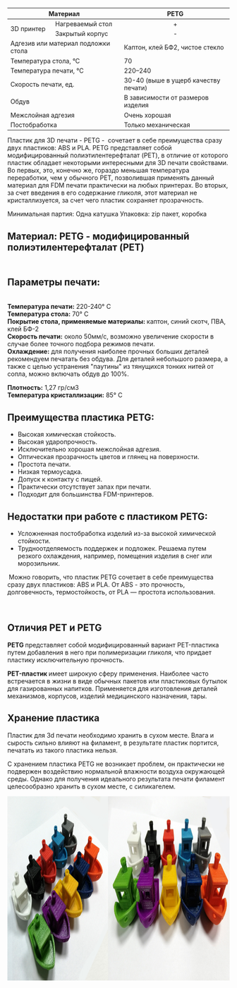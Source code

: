 <table class="table-plastik-3d">
	<thead>
		<tr>
			<th colspan="2">Материал</th>
			<th>PETG</th>
		</tr>
	</thead>
	<tbody>
		<tr>
			<td rowspan="2">3D принтер</td>
			<td>Нагреваемый стол</td>
			<td style="text-align: center;">+</td>
		</tr>
		<tr>
			<td>Закрытый корпус</td>
			<td style="text-align: center;">-</td>
		</tr>
		<tr>
			<td colspan="2">Адгезив или материал подложки стола</td>
			<td>Каптон, клей БФ2, чистое стекло</td>
		</tr>
		<tr>
			<td colspan="2">Температура стола,&nbsp;°С</td>
			<td>70</td>
		</tr>
		<tr>
			<td colspan="2">Температура печати,&nbsp;°С</td>
			<td>220–240</td>
		</tr>
		<tr>
			<td colspan="2">Скорость печати,&nbsp;ед.</td>
			<td>30-40 (выше в ущерб качеству печати)</td>
		</tr>
		<tr>
			<td colspan="2">Обдув</td>
			<td>В зависимости от размеров изделия</td>
		</tr>
		<tr>
			<td colspan="2">Межслойная адгезия</td>
			<td>Очень хорошая</td>
		</tr>
		<tr>
			<td colspan="2">Постобработка</td>
			<td>Только механическая</td>
		</tr>
	</tbody>
</table>

<div class="text_new_block">
                    <p>Пластик&nbsp;для 3D печати - PETG -&nbsp;&nbsp;сочетает в себе преимущества сразу двух пластиков: ABS и PLA. PETG представляет собой модифицированный полиэтилентерефталат (PET), в отличие от которого пластик обладает некоторыми интересными для 3D печати свойствами. Во первых, это, конечно же, гораздо меньшая температура переработки, чем у обычного PET, позволившая применять данный материал для FDM печати практически на любых принтерах. Во вторых, за счет введения в его содержание гликоля, этот материал не кристаллизуется, за счет чего пластик сохраняет прозрачность.</p>

<p>Минимальная партия: Одна катушка Упаковка: zip пакет, коробка</p>

<h2><span style="font-weight: bold;">Материал:</span>&nbsp;PETG -&nbsp;модифицированный полиэтилентерефталат (PET)<br>
&nbsp;</h2>

<h2><span style="font-weight: bold;">Параметры печати:</span></h2>

<p><br>
<span style="font-weight: bold;">Температура печати:</span> 220-240° С<br>
<span style="font-weight: bold;">Температура стола:</span>&nbsp;70° С<br>
<span style="font-weight: bold;">Покрытие стола, применяемые материалы: </span>каптон, синий скотч, ПВА, клей БФ-2<br>
<span style="font-weight: bold;">Скорость печати:</span>&nbsp;около 50мм/с, возможно увеличение скорости в случае более точного подбора режимов&nbsp;печати.<br>
<span style="font-weight: bold;">Охлаждение:</span>&nbsp;для получения наиболее прочных больших деталей рекомендуем печатать без обдува. Для деталей небольшого размера, а также с целью устранения "паутины" из тянущихся тонких нитей от сопла, можно включать обдув до 100%.</p>

<p><span style="font-weight: bold;">Плотность:</span>&nbsp;1,27 гр/cм3<br>
<span style="font-weight: bold;">Температура кристаллизации:</span>&nbsp;85° С</p>

<h2><strong>Преимущества пластика PETG:</strong></h2>

<ul>
	<li>Высокая химическая стойкость.</li>
	<li>Высокая ударопрочность.</li>
	<li>Исключительно хорошая межслойная адгезия.</li>
	<li>Оптическая прозрачность цветов и глянец на поверхности.</li>
	<li>Простота печати.</li>
	<li>Низкая термоусадка.</li>
	<li>Допуск к контакту&nbsp;с пищей.</li>
	<li>Практически отсутствует запах при печати.</li>
	<li>Подходит для большинства FDM-принтеров.</li>
</ul>

<h2><strong>Недостатки при работе с пластиком&nbsp;PETG:</strong></h2>

<ul>
	<li>Усложненная постобработка изделий из-за высокой химической стойкости.</li>
	<li>Трудноотделяемость поддержек и подложек. Решаема путем резкого охлаждения, например,&nbsp;помещения изделия в снег или морозильник.</li>
</ul>

<p><strong>&nbsp;</strong>Можно говорить, что пластик PETG сочетает в себе преимущества сразу двух пластиков: ABS и PLA. От ABS - это прочность, долговечность, термостойкость, от PLA — простота использования.</p>

<p class="sbsglass1">&nbsp;</p>

<h2><strong>Отличия PET </strong><strong>и </strong><strong>PETG</strong></h2>

<p><strong>PETG </strong>представляет собой модифицированный вариант PET-пластика путем добавления в него при полимеризации гликоля, что придает пластику исключительную прочность.</p>

<p><strong>PET</strong><strong>-пластик </strong>имеет широкую сферу применения. Наиболее часто встречается в жизни в виде обычных пакетов или пластиковых бутылок для газированных напитков.&nbsp;Применяется для изготовления деталей механизмов, корпусов, изделий медицинского назначения, тары.</p>

<h2><strong>Хранение пластика</strong></h2>

<p>Пластик для 3d&nbsp;печати необходимо хранить в сухом месте. Влага и сырость сильно влияют на филамент, в результате пластик портится, печатать из такого пластика нельзя.</p>

<p>С хранением пластика PETG не возникает проблем, он практически не подвержен воздействию нормальной влажности воздуха окружающей среды. Однако для получения идеального результата печати филамент целесообразно хранить в сухом месте, с силикагелем.</p>

<p><img alt="" height="418" src="img/PETG-Korabliki2.jpg" style="float:left" width="1000"></p>
